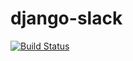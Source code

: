 # django-slack
[![Build
Status](https://travis-ci.org/prontodev/django-slack.svg?branch=master)](https://travis-ci.org/prontodev/django-slack)
